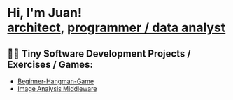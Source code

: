 <h1>Hi, I'm Juan! 
<br/>
<a href="https://issuu.com/abellangarcia/docs/00_portfolio2023_issuu">architect</a>,
<a href="https://github.com/Juan-Abellan">programmer / data analyst</a></h1>

<h2>👨‍💻 Tiny Software Development Projects / Exercises / Games:</h2>

- [Beginner-Hangman-Game](https://github.com/Juan-Abellan/Beginner-Hangman-Game.git)
- [Image Analysis Middleware](https:/github.com/Juan-Abellan/xxx)
